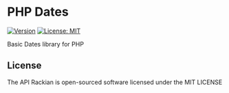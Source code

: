 # PHP Dates

[![Version](https://img.shields.io/badge/version-1.0.0-orange.svg)](https://github.com/ivandelabeldad/api-rackian)
[![License: MIT](https://img.shields.io/badge/License-MIT-yellow.svg)](https://github.com/ivandelabeldad/api-rackian/blob/master/LICENSE)

Basic Dates library for PHP


## License

The API Rackian is open-sourced software licensed under
the MIT LICENSE
